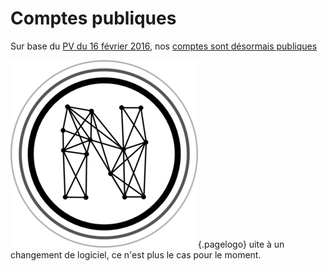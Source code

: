 <!-- TITLE: Comptes -->
<!-- SUBTITLE: ... sont désormais -->

# Comptes publiques

Sur base du [PV du 16 février 2016](/pvs/2017/02-16#communication), nos [comptes sont désormais publiques](https://admin.neutrinet.be/accounts/)

![Logo](/uploads/logo.png "Logo"){.pagelogo}
uite à un changement de logiciel, ce n'est plus le cas pour le moment.